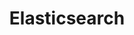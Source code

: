 ---
layout: default
title: Elasticsearch
nav_order: 7
has_children: true
permalink: /docs/elasticsearch
---